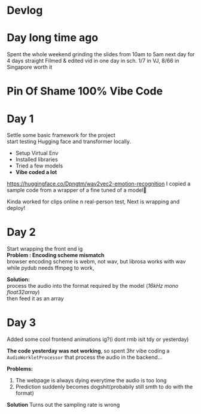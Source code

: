 
# Devlog

# Day long time ago
Spent the whole weekend grinding the slides from 10am to 5am next day for 4 days straight
Filmed & edited vid in one day in sch.
1/7 in VJ, 8/66 in Singapore worth it

# Pin Of Shame 100% Vibe Code

# Day 1
Settle some basic framework for the project\
start testing Hugging face and transformer locally.
- Setup Virtual Env
- Installed libraries
- Tried a few models
- **Vibe coded a lot**

https://huggingface.co/Dpngtm/wav2vec2-emotion-recognition
I copied a sample code from a wrapper of a fine tuned of a model🤡

Kinda worked for clips online n real-person test,
Next is wrapping and deploy!

# Day 2
Start wrapping the front end ig\
**Problem : Encoding scheme mismatch**\
browser encoding scheme is webm, not wav, but librosa works with wav\
while pydub needs ffmpeg to work,

**Solution:**\
process the audio into the format required by the model (*16kHz mono float32array*)\
then feed it as an array

# Day 3
Added some cool frontend animations ig?(i dont rmb isit tdy or yesterday)

**The code yesterday was not working**, so spent 3hr vibe coding a `AudioWorkletProcessor` that process the audio in the backend...


**Problems:**
1. The webpage is always dying everytime the audio is too long
2. Prediction suddenly becomes dogshit(probabily still smth to do with the format)




**Solution**
Turns out the sampling rate is wrong
